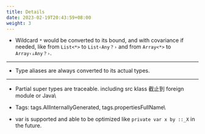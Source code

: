 ```yaml
---
title: Details
date: 2023-02-19T20:43:59+08:00
weight: 3
---
```


* Wildcard `*` would be converted to its bound, and with covariance if needed, like from 
  `List<*>` to `List‹Any？›` and from `Array<*>` to `Array‹↓Any？›`.
---
* Type aliases are always converted to its actual types.  
---
* Partial super types are traceable. including src klass 截止到 foreign module or Java\

* Tags: tags.AllInternallyGenerated, tags.propertiesFullName\

* var is supported and able to be optimized like `private var x by ::_X` in the future.